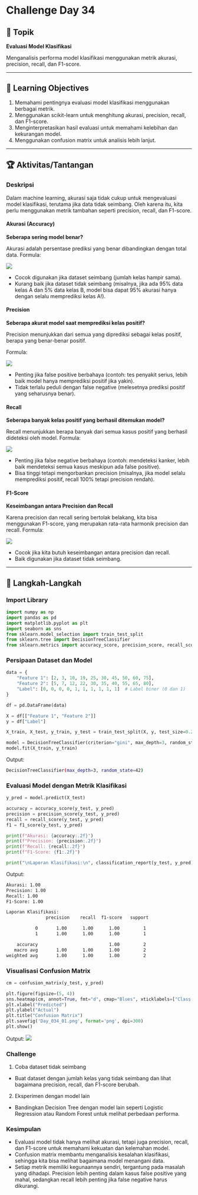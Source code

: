 # Challenge Day 34

## 📝 Topik
**Evaluasi Model Klasifikasi**

Menganalisis performa model klasifikasi menggunakan metrik akurasi, precision, recall, dan F1-score.

---

## 🎯 Learning Objectives
1. Memahami pentingnya evaluasi model klasifikasi menggunakan berbagai metrik.
2. Menggunakan scikit-learn untuk menghitung akurasi, precision, recall, dan F1-score.
3. Menginterpretasikan hasil evaluasi untuk memahami kelebihan dan kekurangan model.
4. Menggunakan confusion matrix untuk analisis lebih lanjut.

---

## 🏆 Aktivitas/Tantangan

### Deskripsi
Dalam machine learning, akurasi saja tidak cukup untuk mengevaluasi model klasifikasi, terutama jika data tidak seimbang. Oleh karena itu, kita perlu menggunakan metrik tambahan seperti precision, recall, dan F1-score.

#### Akurasi (Accuracy) 
**Seberapa sering model benar?**

Akurasi adalah persentase prediksi yang benar dibandingkan dengan total data.
Formula:

<img src="https://github.com/rohmanurnr/100-Days-of-Python-ML-AI/blob/main/Day%20x/Day_034_02.png" width=”500”>

- Cocok digunakan jika dataset seimbang (jumlah kelas hampir sama).
- Kurang baik jika dataset tidak seimbang (misalnya, jika ada 95% data kelas A dan 5% data kelas B, model bisa dapat 95% akurasi hanya dengan selalu memprediksi kelas A!).

#### Precision 
**Seberapa akurat model saat memprediksi kelas positif?**

Precision menunjukkan dari semua yang diprediksi sebagai kelas positif, berapa yang benar-benar positif.

Formula:

<img src="https://github.com/rohmanurnr/100-Days-of-Python-ML-AI/blob/main/Day%20x/Day_034_03.png" width=”500”>

- Penting jika false positive berbahaya (contoh: tes penyakit serius, lebih baik model hanya memprediksi positif jika yakin).
- Tidak terlalu peduli dengan false negative (melesetnya prediksi positif yang seharusnya benar).

#### Recall 
**Seberapa banyak kelas positif yang berhasil ditemukan model?**

Recall menunjukkan berapa banyak dari semua kasus positif yang berhasil dideteksi oleh model.
Formula:

<img src="https://github.com/rohmanurnr/100-Days-of-Python-ML-AI/blob/main/Day%20x/Day_034_04.png" width=”500”>

- Penting jika false negative berbahaya (contoh: mendeteksi kanker, lebih baik mendeteksi semua kasus meskipun ada false positive).
- Bisa tinggi tetapi mengorbankan precision (misalnya, jika model selalu memprediksi positif, recall 100% tetapi precision rendah).

#### F1-Score 
**Keseimbangan antara Precision dan Recall**

Karena precision dan recall sering bertolak belakang, kita bisa menggunakan F1-score, yang merupakan rata-rata harmonik precision dan recall.
Formula:

<img src="https://github.com/rohmanurnr/100-Days-of-Python-ML-AI/blob/main/Day%20x/Day_034_05.png" width=”500”>

- Cocok jika kita butuh keseimbangan antara precision dan recall.
- Baik digunakan jika dataset tidak seimbang.

---
## 🚀 Langkah-Langkah

### Import Library
```python
import numpy as np
import pandas as pd
import matplotlib.pyplot as plt
import seaborn as sns
from sklearn.model_selection import train_test_split
from sklearn.tree import DecisionTreeClassifier
from sklearn.metrics import accuracy_score, precision_score, recall_score, f1_score, confusion_matrix, classification_report
```

### Persipaan Dataset dan Model
```python
data = {
    "Feature 1": [2, 3, 10, 19, 25, 30, 45, 50, 60, 75],
    "Feature 2": [5, 7, 12, 22, 30, 35, 40, 55, 65, 80],
    "Label": [0, 0, 0, 0, 1, 1, 1, 1, 1, 1]  # Label biner (0 dan 1)
}

df = pd.DataFrame(data)

X = df[["Feature 1", "Feature 2"]]
y = df["Label"]

X_train, X_test, y_train, y_test = train_test_split(X, y, test_size=0.2, random_state=42)

model = DecisionTreeClassifier(criterion="gini", max_depth=3, random_state=42)
model.fit(X_train, y_train)
```
Output:
```bash
DecisionTreeClassifier(max_depth=3, random_state=42)
```

### Evaluasi Model dengan Metrik Klasifikasi
```python
y_pred = model.predict(X_test)

accuracy = accuracy_score(y_test, y_pred)
precision = precision_score(y_test, y_pred)
recall = recall_score(y_test, y_pred)
f1 = f1_score(y_test, y_pred)

print(f"Akurasi: {accuracy:.2f}")
print(f"Precision: {precision:.2f}")
print(f"Recall: {recall:.2f}")
print(f"F1-Score: {f1:.2f}")

print("\nLaporan Klasifikasi:\n", classification_report(y_test, y_pred))

```
Output:
```bash
Akurasi: 1.00
Precision: 1.00
Recall: 1.00
F1-Score: 1.00

Laporan Klasifikasi:
               precision    recall  f1-score   support

           0       1.00      1.00      1.00         1
           1       1.00      1.00      1.00         1

    accuracy                           1.00         2
   macro avg       1.00      1.00      1.00         2
weighted avg       1.00      1.00      1.00         2
```

### Visualisasi Confusion Matrix
```python
cm = confusion_matrix(y_test, y_pred)

plt.figure(figsize=(5, 4))
sns.heatmap(cm, annot=True, fmt="d", cmap="Blues", xticklabels=["Class 0", "Class 1"], yticklabels=["Class 0", "Class 1"])
plt.xlabel("Predicted")
plt.ylabel("Actual")
plt.title("Confusion Matrix")
plt.savefig('Day_034_01.png', format='png', dpi=300)
plt.show()
```
Output:
<img src="https://github.com/rohmanurnr/100-Days-of-Python-ML-AI/blob/main/Day%20x/Day_034_01.png" width=”500”>


### Challenge
1. Coba dataset tidak seimbang

- Buat dataset dengan jumlah kelas yang tidak seimbang dan lihat bagaimana precision, recall, dan F1-score berubah.

2. Eksperimen dengan model lain

- Bandingkan Decision Tree dengan model lain seperti Logistic Regression atau Random Forest untuk melihat perbedaan performa.

### Kesimpulan 
- Evaluasi model tidak hanya melihat akurasi, tetapi juga precision, recall, dan F1-score untuk memahami kekuatan dan kelemahan model.
- Confusion matrix membantu menganalisis kesalahan klasifikasi, sehingga kita bisa melihat bagaimana model menangani data.
- Setiap metrik memiliki kegunaannya sendiri, tergantung pada masalah yang dihadapi. Precision lebih penting dalam kasus false positive yang mahal, sedangkan recall lebih penting jika false negative harus dikurangi.
